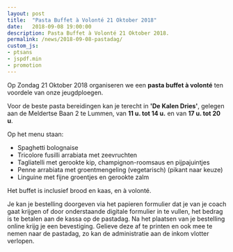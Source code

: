 ```yaml
---
layout: post
title:  "Pasta Buffet à Volonté 21 Oktober 2018"
date:   2018-09-08 19:00:00
description: Pasta Buffet à Volonté 21 Oktober 2018.
permalink: /news/2018-09-08-pastadag/
custom_js:
- ptsans
- jspdf.min
- promotion
---
```


Op Zondag 21 Oktober 2018 organiseren we een **pasta buffet à volonté** ten voordele van onze jeugdploegen.

Voor de beste pasta bereidingen kan je terecht in **'De Kalen Dries'**, gelegen aan de Meldertse Baan 2 te Lummen, van **11 u. tot 14 u.** en van **17 u. tot 20 u**.

Op het menu staan:

 * Spaghetti bolognaise
 * Tricolore fusilli arrabiata met zeevruchten
 * Tagliatelli met gerookte kip, champignon-roomsaus en pijpajuintjes
 * Penne arrabiata met groentmengeling (vegetarisch) (pikant naar keuze)
 * Linguine met fijne groentjes en gerookte zalm

Het buffet is inclusief brood en kaas, en à volonté.

Je kan je bestelling doorgeven via het papieren formulier dat je van je coach gaat krijgen of door onderstaande digitale formulier in te vullen, het bedrag is te betalen aan de kassa op de pastadag. Na het plaatsen van je bestelling online krijg je een bevestiging. Gelieve deze af te printen en ook mee te nemen naar de pastadag, zo kan de administratie aan de inkom vlotter verlopen.

<div data-promotionid="pastadag-20181021"  data-title="Plaats je bestelling" data-buttontext="Bestellen" data-nexttext="Nog een bestelling plaatsen"></div>
